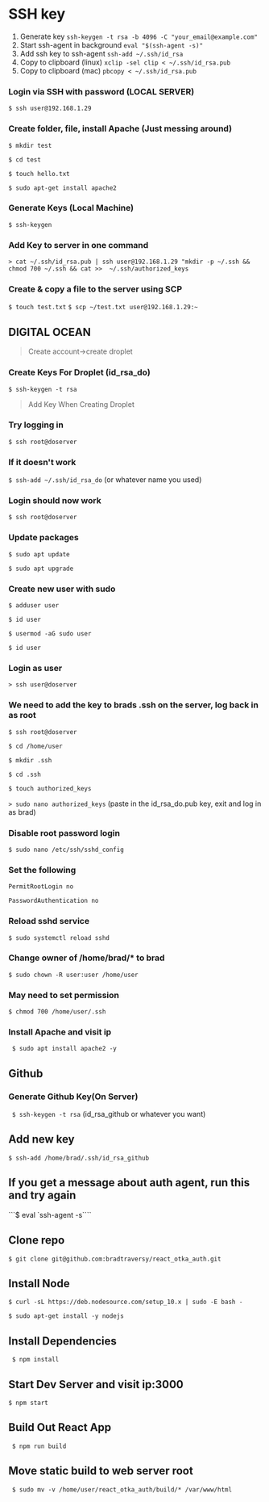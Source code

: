 # SSH key

1. Generate key `ssh-keygen -t rsa -b 4096 -C "your_email@example.com"`
2. Start ssh-agent in background `eval "$(ssh-agent -s)"`
3. Add ssh key to ssh-agent `ssh-add ~/.ssh/id_rsa`
4. Copy to clipboard \(linux\) `xclip -sel clip < ~/.ssh/id_rsa.pub`
5. Copy to clipboard \(mac\) `pbcopy < ~/.ssh/id_rsa.pub`


### Login via SSH with password (LOCAL SERVER)
```$ ssh user@192.168.1.29```

### Create folder, file, install Apache (Just messing around)
```$ mkdir test```

```$ cd test```

```$ touch hello.txt```

```$ sudo apt-get install apache2```


### Generate Keys (Local Machine)
```$ ssh-keygen```

### Add Key to server in one command
```> cat ~/.ssh/id_rsa.pub | ssh user@192.168.1.29 "mkdir -p ~/.ssh && chmod 700 ~/.ssh && cat >>  ~/.ssh/authorized_keys```

### Create & copy a file to the server using SCP
```$ touch test.txt```
```$ scp ~/test.txt user@192.168.1.29:~```


## DIGITAL OCEAN

> Create account->create droplet

### Create Keys For Droplet (id_rsa_do)
```$ ssh-keygen -t rsa```

> Add Key When Creating Droplet

### Try logging in
```$ ssh root@doserver```

### If it doesn't work
```$ ssh-add ~/.ssh/id_rsa_do```
(or whatever name you used)

### Login should now work
```$ ssh root@doserver```

### Update packages
```$ sudo apt update```

```$ sudo apt upgrade```

### Create new user with sudo
```$ adduser user```

```$ id user```

```$ usermod -aG sudo user```

```$ id user```

### Login as user 
```> ssh user@doserver```

### We need to add the key to brads .ssh on the server, log back in as root
```$ ssh root@doserver```

```$ cd /home/user```

```$ mkdir .ssh```

```$ cd .ssh```

```$ touch authorized_keys```

```> sudo nano authorized_keys```
(paste in the id_rsa_do.pub key, exit and log in as brad)

### Disable root password login
```$ sudo nano /etc/ssh/sshd_config```

### Set the following
```PermitRootLogin no```

```PasswordAuthentication no```

### Reload sshd service
```$ sudo systemctl reload sshd```

### Change owner of /home/brad/* to brad
```$ sudo chown -R user:user /home/user```

### May need to set permission
```$ chmod 700 /home/user/.ssh```

### Install Apache and visit ip
``` $ sudo apt install apache2 -y```

## Github

### Generate Github Key(On Server)
``` $ ssh-keygen -t rsa```
(id_rsa_github or whatever you want)

## Add new key
```$ ssh-add /home/brad/.ssh/id_rsa_github```

## If you get a message about auth agent, run this and try again
```$ eval `ssh-agent -s````

## Clone repo
```$ git clone git@github.com:bradtraversy/react_otka_auth.git```

## Install Node
```$ curl -sL https://deb.nodesource.com/setup_10.x | sudo -E bash -```

```$ sudo apt-get install -y nodejs```

## Install Dependencies
```  $ npm install ```

## Start Dev Server and visit ip:3000
```$ npm start```

## Build Out React App
``` $ npm run build```

## Move static build to web server root
``` $ sudo mv -v /home/user/react_otka_auth/build/* /var/www/html```
